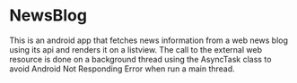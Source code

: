# NewsBlog
This is an android app that fetches news information from a web news blog using its api and renders it on a listview.
The call to the external web resource is done on a background thread using the AsyncTask class to avoid Android Not Responding Error when run a main thread. 
